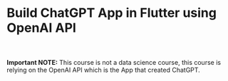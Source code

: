 # Build ChatGPT App in Flutter using OpenAI API<br><br>


**Important NOTE:** This course is not a data science course, this course is relying on the OpenAI API which is the App that created ChatGPT.<br><br>








